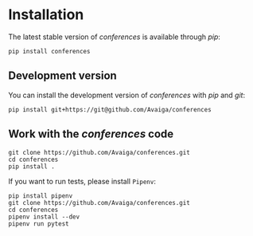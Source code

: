 # Installation

The latest stable version of _conferences_ is available through _pip_:
```
pip install conferences
```

## Development version

You can install the development version of _conferences_ with _pip_ and _git_:
```
pip install git+https://git@github.com/Avaiga/conferences
```

## Work with the _conferences_ code
```
git clone https://github.com/Avaiga/conferences.git
cd conferences
pip install .
```

If you want to run tests, please install `Pipenv`:
```
pip install pipenv
git clone https://github.com/Avaiga/conferences.git
cd conferences
pipenv install --dev
pipenv run pytest
```

